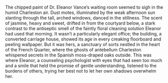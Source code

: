 The chipped paint of Dr. Eleanor Vance’s waiting room seemed to sigh in the humid Charleston air.  Dust motes, illuminated by the weak afternoon sun slanting through the tall, arched windows, danced in the stillness.  The scent of jasmine, heavy and sweet, drifted in from the courtyard below, a stark contrast to the antiseptic smell of the faintly floral cleaning solution Eleanor had used that morning.  It wasn’t a particularly elegant office; the building, a converted carriage house, showed its age in every creaking floorboard and peeling wallpaper. But it was hers, a sanctuary of sorts nestled in the heart of the French Quarter, where the ghosts of antebellum Charleston whispered secrets in the Spanish moss-draped oaks outside.  This was where Eleanor, a counseling psychologist with eyes that had seen too much and a smile that held the promise of gentle understanding, listened to the burdens of others, trying her best not to let her own shadows overwhelm her.
